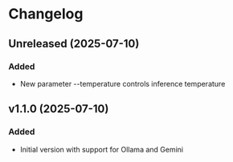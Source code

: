 # Changelog

## Unreleased (2025-07-10)

### Added

- New parameter --temperature controls inference temperature

## v1.1.0 (2025-07-10)

### Added

- Initial version with support for Ollama and Gemini
